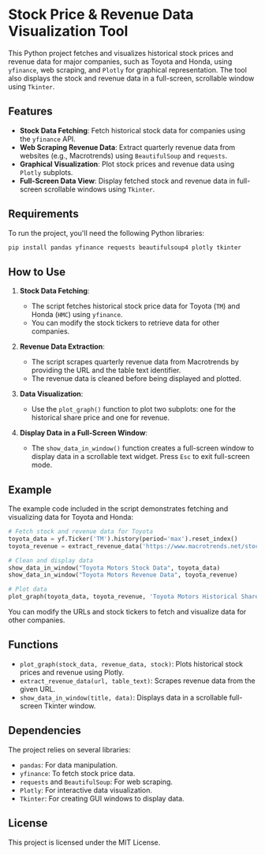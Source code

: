 
# Stock Price & Revenue Data Visualization Tool

This Python project fetches and visualizes historical stock prices and revenue data for major companies, such as Toyota and Honda, using `yfinance`, web scraping, and `Plotly` for graphical representation. The tool also displays the stock and revenue data in a full-screen, scrollable window using `Tkinter`.

## Features

- **Stock Data Fetching**: Fetch historical stock data for companies using the `yfinance` API.
- **Web Scraping Revenue Data**: Extract quarterly revenue data from websites (e.g., Macrotrends) using `BeautifulSoup` and `requests`.
- **Graphical Visualization**: Plot stock prices and revenue data using `Plotly` subplots.
- **Full-Screen Data View**: Display fetched stock and revenue data in full-screen scrollable windows using `Tkinter`.

## Requirements

To run the project, you'll need the following Python libraries:

```bash
pip install pandas yfinance requests beautifulsoup4 plotly tkinter
```

## How to Use

1. **Stock Data Fetching**: 
   - The script fetches historical stock price data for Toyota (`TM`) and Honda (`HMC`) using `yfinance`.
   - You can modify the stock tickers to retrieve data for other companies.

2. **Revenue Data Extraction**: 
   - The script scrapes quarterly revenue data from Macrotrends by providing the URL and the table text identifier.
   - The revenue data is cleaned before being displayed and plotted.

3. **Data Visualization**: 
   - Use the `plot_graph()` function to plot two subplots: one for the historical share price and one for revenue.

4. **Display Data in a Full-Screen Window**: 
   - The `show_data_in_window()` function creates a full-screen window to display data in a scrollable text widget. Press `Esc` to exit full-screen mode.

## Example

The example code included in the script demonstrates fetching and visualizing data for Toyota and Honda:

```python
# Fetch stock and revenue data for Toyota
toyota_data = yf.Ticker('TM').history(period='max').reset_index()
toyota_revenue = extract_revenue_data('https://www.macrotrends.net/stocks/charts/TM/toyota/revenue', 'Toyota Quarterly Revenue')

# Clean and display data
show_data_in_window("Toyota Motors Stock Data", toyota_data)
show_data_in_window("Toyota Motors Revenue Data", toyota_revenue)

# Plot data
plot_graph(toyota_data, toyota_revenue, 'Toyota Motors Historical Share Price & Revenue')
```

You can modify the URLs and stock tickers to fetch and visualize data for other companies.

## Functions

- `plot_graph(stock_data, revenue_data, stock)`: Plots historical stock prices and revenue using Plotly.
- `extract_revenue_data(url, table_text)`: Scrapes revenue data from the given URL.
- `show_data_in_window(title, data)`: Displays data in a scrollable full-screen Tkinter window.

## Dependencies

The project relies on several libraries:
- `pandas`: For data manipulation.
- `yfinance`: To fetch stock price data.
- `requests` and `BeautifulSoup`: For web scraping.
- `Plotly`: For interactive data visualization.
- `Tkinter`: For creating GUI windows to display data.

## License

This project is licensed under the MIT License.
